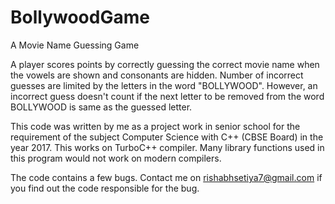 # BollywoodGame
A Movie Name Guessing Game

A player scores points by correctly guessing the correct movie name when the vowels are shown and consonants are hidden. Number of incorrect guesses are limited by the letters in the word "BOLLYWOOD". However, an incorrect guess doesn't count if the next letter to be removed from the word BOLLYWOOD is same as the guessed letter. 

This code was written by me as a project work in senior school for the requirement of the subject Computer Science with C++ (CBSE Board) in the year 2017.
This works on TurboC++ compiler. Many library functions used in this program would not work on modern compilers.

The code contains a few bugs. 
Contact me on rishabhsetiya7@gmail.com if you find out the code responsible for the bug.
